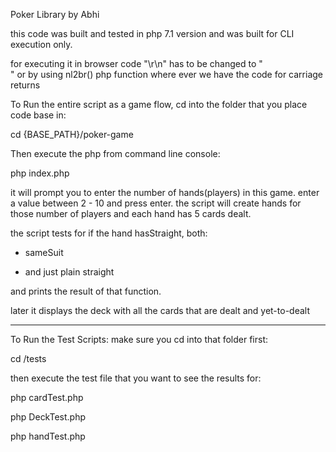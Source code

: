 Poker Library by Abhi

this code was built and tested in php 7.1 version and was built for CLI execution only.

for executing it in browser code "\r\n" has to be changed to "<br>" or by using nl2br() php function where ever we have the code for carriage returns

To Run the entire script as a game flow, cd into the folder that you place code base in:

cd {BASE_PATH}/poker-game

Then execute the php from command line console:

php index.php


it will prompt you to enter the number of hands(players) in this game. enter a value between 2 - 10 and press enter.
the script will create hands for those number of players 
and each hand has 5 cards dealt.

the script tests for if the hand hasStraight, both:

- sameSuit

- and just plain straight

and prints the result of that function. 

later it displays the deck with all the cards that are dealt and yet-to-dealt


----------------------------------------

To Run the Test Scripts: 
make sure you cd into that folder first:

cd /tests

then execute the test file that you want to see the results for: 

php cardTest.php

php DeckTest.php

php handTest.php
